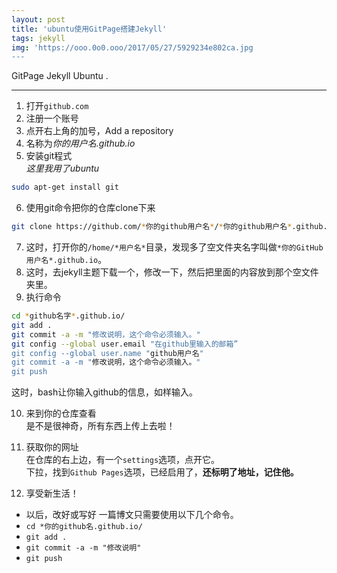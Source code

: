 ```yaml
---
layout: post
title: 'ubuntu使用GitPage搭建Jekyll'
tags: jekyll
img: 'https://ooo.0o0.ooo/2017/05/27/5929234e802ca.jpg
---
```


GitPage Jekyll Ubuntu .

---

1. 打开`github.com`  
2. 注册一个账号  
3. 点开右上角的加号，Add a repository  
4. 名称为*你的用户名.github.io*  
5. 安装git程式  
*这里我用了ubuntu*  
```bash
sudo apt-get install git
```
6. 使用git命令把你的仓库clone下来  
```bash
git clone https://github.com/*你的github用户名*/*你的github用户名*.github.io.git
```
7. 这时，打开你的`/home/*用户名*`目录，发现多了空文件夹名字叫做`*你的GitHub用户名*.github.io`。  
8. 这时，去jekyll主题下载一个，修改一下，然后把里面的内容放到那个空文件夹里。  
9. 执行命令
```bash
cd *github名字*.github.io/
git add .
git commit -a -m "修改说明，这个命令必须输入。"
git config --global user.email "在github里输入的邮箱”
git config --global user.name "github用户名"
git commit -a -m "修改说明，这个命令必须输入。"
git push
```
这时，bash让你输入github的信息，如样输入。   
  
10. 来到你的仓库查看  
是不是很神奇，所有东西上传上去啦！
  
11. 获取你的网址  
在仓库的右上边，有一个`settings`选项，点开它。  
下拉，找到`Github Pages`选项，已经启用了，**还标明了地址，记住他。**
  
12. 享受新生活！
*  以后，改好或写好 一篇博文只需要使用以下几个命令。  
* `cd *你的github名.github.io/`  
* `git add .`  
* `git commit -a -m "修改说明"`  
* `git push`   

